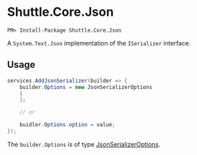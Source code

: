 # Shuttle.Core.Json

```
PM> Install-Package Shuttle.Core.Json
```

A `System.Text.Json` implementation of the `ISerializer` interface.

## Usage

``` c#
services.AddJsonSerializer(builder => {
	builder.Options = new JsonSerializerOptions 
	{
	};

	// or

	buidler.Options.option = value;
});
```

The `builder.Options` is of type [JsonSerializerOptions](https://docs.microsoft.com/en-us/dotnet/api/system.text.json.jsonserializeroptions?view=net-6.0).